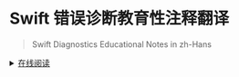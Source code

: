 # Swift 错误诊断教育性注释翻译

> Swift Diagnostics Educational Notes in zh-Hans

<details>
<summary><a href="https://Apollonyan.github.io/swift-educational-notes/">在线阅读</a></summary>

[英文原版](https://github.com/apple/swift/tree/master/userdocs/diagnostics)

</details>
